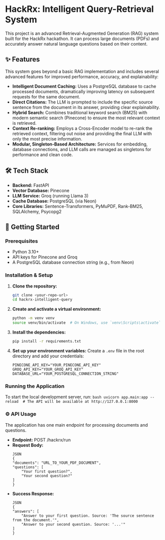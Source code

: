 # HackRx: Intelligent Query-Retrieval System

This project is an advanced Retrieval-Augmented Generation (RAG) system built for the HackRx hackathon. It can process large documents (PDFs) and accurately answer natural language questions based on their content.

## ✨ Features

This system goes beyond a basic RAG implementation and includes several advanced features for improved performance, accuracy, and explainability:

-   **Intelligent Document Caching:** Uses a PostgreSQL database to cache processed documents, dramatically improving latency on subsequent requests for the same document.
-   **Direct Citations:** The LLM is prompted to include the specific source sentence from the document in its answer, providing clear explainability.
-   **Hybrid Search:** Combines traditional keyword search (BM25) with modern semantic search (Pinecone) to ensure the most relevant context is retrieved.
-   **Context Re-ranking:** Employs a Cross-Encoder model to re-rank the retrieved context, filtering out noise and providing the final LLM with only the most precise information.
-   **Modular, Singleton-Based Architecture:** Services for embedding, database connections, and LLM calls are managed as singletons for performance and clean code.

## 🛠️ Tech Stack

-   **Backend:** FastAPI
-   **Vector Database:** Pinecone
-   **LLM Service:** Groq (running Llama 3)
-   **Cache Database:** PostgreSQL (via Neon)
-   **Core Libraries:** Sentence-Transformers, PyMuPDF, Rank-BM25, SQLAlchemy, Psycopg2

## 🚀 Getting Started

### Prerequisites

-   Python 3.10+
-   API keys for Pinecone and Groq
-   A PostgreSQL database connection string (e.g., from Neon)

### Installation & Setup

1.  **Clone the repository:**
    ```bash
    git clone <your-repo-url>
    cd hackrx-intelligent-query
    ```

2.  **Create and activate a virtual environment:**
    ```bash
    python -m venv venv
    source venv/bin/activate  # On Windows, use `venv\Scripts\activate`
    ```

3.  **Install the dependencies:**
    ```bash
    pip install -r requirements.txt
    ```

4.  **Set up your environment variables:**
    Create a `.env` file in the root directory and add your credentials:
    ```
    PINECONE_API_KEY="YOUR_PINECONE_API_KEY"
    GROQ_API_KEY="YOUR_GROQ_API_KEY"
    DATABASE_URL="YOUR_POSTGRESQL_CONNECTION_STRING"
    ```

### Running the Application

To start the local development server, run:
    ```bash
    uvicorn app.main:app --reload  # The API will be available at http://127.0.0.1:8000
    ```
### ⚙️ API Usage

The application has one main endpoint for processing documents and questions.
- **Endpoint:** POST /hackrx/run
- **Request Body:**
    ```
    JSON
    {
    "documents": "URL_TO_YOUR_PDF_DOCUMENT",
    "questions": [
        "Your first question?",
        "Your second question?"
    ]
    }
    ```
- **Success Response:**
    ```
    JSON
    {
    "answers": [
        "Answer to your first question. Source: 'The source sentence from the document.'",
        "Answer to your second question. Source: '...'"
    ]
    }
     ```

